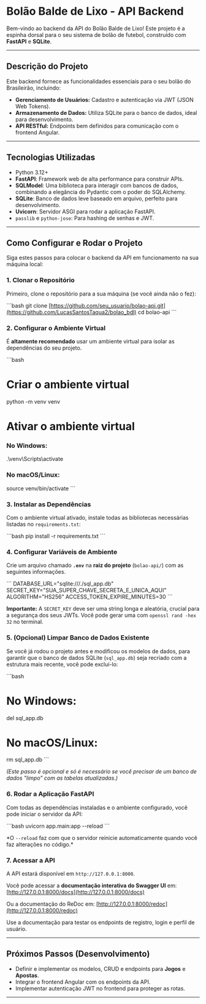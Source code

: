 # Bolão Balde de Lixo - API Backend

Bem-vindo ao backend da API do Bolão Balde de Lixo! Este projeto é a espinha dorsal para o seu sistema de bolão de futebol, construído com **FastAPI** e **SQLite**.

---

## Descrição do Projeto

Este backend fornece as funcionalidades essenciais para o seu bolão do Brasileirão, incluindo:

* **Gerenciamento de Usuários:** Cadastro e autenticação via JWT (JSON Web Tokens).
* **Armazenamento de Dados:** Utiliza SQLite para o banco de dados, ideal para desenvolvimento.
* **API RESTful:** Endpoints bem definidos para comunicação com o frontend Angular.

---

## Tecnologias Utilizadas

* Python 3.12+
* **FastAPI**: Framework web de alta performance para construir APIs.
* **SQLModel**: Uma biblioteca para interagir com bancos de dados, combinando a elegância do Pydantic com o poder do SQLAlchemy.
* **SQLite**: Banco de dados leve baseado em arquivo, perfeito para desenvolvimento.
* **Uvicorn**: Servidor ASGI para rodar a aplicação FastAPI.
* `passlib` e `python-jose`: Para hashing de senhas e JWT.

---

## Como Configurar e Rodar o Projeto

Siga estes passos para colocar o backend da API em funcionamento na sua máquina local:

### 1. Clonar o Repositório

Primeiro, clone o repositório para a sua máquina (se você ainda não o fez):

\`\`\`bash
git clone [https://github.com/seu_usuario/bolao-api.git](https://github.com/LucasSantosTaqua2/bolao_bdl)
cd bolao-api
\`\`\`

### 2. Configurar o Ambiente Virtual

É **altamente recomendado** usar um ambiente virtual para isolar as dependências do seu projeto.

\`\`\`bash
# Criar o ambiente virtual
python -m venv venv

# Ativar o ambiente virtual

### No Windows:
.\\venv\\Scripts\\activate

### No macOS/Linux:
source venv/bin/activate
\`\`\`

### 3. Instalar as Dependências

Com o ambiente virtual ativado, instale todas as bibliotecas necessárias listadas no `requirements.txt`:

\`\`\`bash
pip install -r requirements.txt
\`\`\`

### 4. Configurar Variáveis de Ambiente

Crie um arquivo chamado **`.env`** na **raiz do projeto** (`bolao-api/`) com as seguintes informações.

\`\`\`
DATABASE_URL="sqlite:///./sql_app.db"
SECRET_KEY="SUA_SUPER_CHAVE_SECRETA_E_UNICA_AQUI"
ALGORITHM="HS256"
ACCESS_TOKEN_EXPIRE_MINUTES=30
\`\`\`

**Importante:** A `SECRET_KEY` deve ser uma string longa e aleatória, crucial para a segurança dos seus JWTs. Você pode gerar uma com `openssl rand -hex 32` no terminal.

### 5. (Opcional) Limpar Banco de Dados Existente

Se você já rodou o projeto antes e modificou os modelos de dados, para garantir que o banco de dados SQLite (`sql_app.db`) seja recriado com a estrutura mais recente, você pode excluí-lo:

\`\`\`bash
# No Windows:
del sql_app.db

# No macOS/Linux:
rm sql_app.db
\`\`\`

*(Este passo é opcional e só é necessário se você precisar de um banco de dados "limpo" com as tabelas atualizadas.)*

### 6. Rodar a Aplicação FastAPI

Com todas as dependências instaladas e o ambiente configurado, você pode iniciar o servidor da API:

\`\`\`bash
uvicorn app.main:app --reload
\`\`\`

\*O `--reload` faz com que o servidor reinicie automaticamente quando você faz alterações no código.\*

### 7. Acessar a API

A API estará disponível em `http://127.0.0.1:8000`.

Você pode acessar a **documentação interativa do Swagger UI** em:
[http://127.0.0.1:8000/docs](http://127.0.0.1:8000/docs)

Ou a documentação do ReDoc em:
[http://127.0.0.1:8000/redoc](http://127.0.0.1:8000/redoc)

Use a documentação para testar os endpoints de registro, login e perfil de usuário.

---

## Próximos Passos (Desenvolvimento)

* Definir e implementar os modelos, CRUD e endpoints para **Jogos** e **Apostas**.
* Integrar o frontend Angular com os endpoints da API.
* Implementar autenticação JWT no frontend para proteger as rotas.

---
